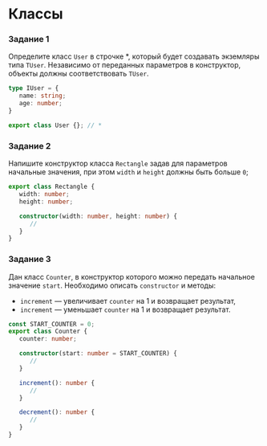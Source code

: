 # Классы

### Задание 1

Определите класс `User` в строчке *, который будет создавать экземляры типа `TUser`.
Независимо от переданных параметров в конструктор, объекты должны соответствовать `TUser`.

~~~ TypeScript
type IUser = {
   name: string;
   age: number;
}

export class User {}; // *
~~~

### Задание 2

Напишите конструктор класса `Rectangle` задав для параметров начальные значения,
при этом `width` и `height` должны быть больше `0`;

```TypeScript
export class Rectangle {
   width: number;
   height: number;

   constructor(width: number, height: number) {
      //
   }
}
```

### Задание 3

Дан класс `Counter`, в конструктор которого можно передать начальное значение `start`.
Необходимо описать `constructor` и методы:
- `increment` — увеличивает `counter` на 1 и возвращает результат,
- `increment` — уменьшает `counter` на 1 и возвращает результат.

```TypeScript
const START_COUNTER = 0;
export class Counter {
   counter: number;

   constructor(start: number = START_COUNTER) {
      //
   }

   increment(): number {
      //
   }

   decrement(): number {
      //
   }
}
```
